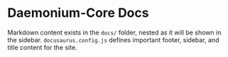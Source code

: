 # Daemonium-Core Docs

Markdown content exists in the `docs/` folder, nested as it will be shown in the sidebar. `docusaurus.config.js` defines important footer, sidebar, and title content for the site.
